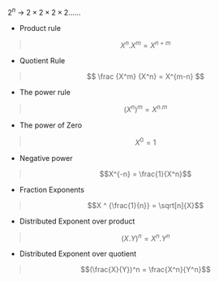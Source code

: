  $2^n$ -> $2 \times2 \times2 \times2 ......$   


- Product rule
> $$X^n . X^m = X^{n+m}$$
> 

- Quotient Rule
> $$ \frac {X^m} {X^n} = X^{m-n}   $$
> 

- The power rule
>$$(X^n)^m = X^{n.m}$$ 

- The power of Zero
> $$X^0 = 1$$

- Negative power
> $$X^{-n} = \frac{1}{X^n}$$

- Fraction Exponents
>$$X ^ {\frac{1}{n}} = \sqrt[n]{X}$$

- Distributed Exponent over product
>$$(X.Y)^n = X^n .Y^n $$

- Distributed Exponent over quotient
>$$(\frac{X}{Y})^n = \frac{X^n}{Y^n}$$

